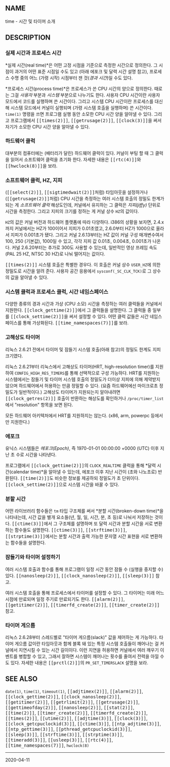 ## NAME

time - 시간 및 타이머 소개

## DESCRIPTION

### 실제 시간과 프로세스 시간

*실제 시간(real time)*은 어떤 고정 시점을 기준으로 측정한 시간으로 정의한다. 그 시점이 과거의 어떤 표준 시점일 수도 있고 (아래 에포크 및 달력 시간 설명 참고), 프로세스 수명 중의 어느 (가령 시작) 시점부터 잰 것(*경과 시간*)일 수도 있다.

*프로세스 시간(process time)*은 프로세스가 쓴 CPU 시간의 양으로 정의한다. 때로는 그걸 *사용자* 부분과 *시스템* 부분으로 나누기도 한다. 사용자 CPU 시간이란 사용자 모드에서 코드를 실행하며 쓴 시간이다. 그리고 시스템 CPU 시간이란 프로세스를 대신해 시스템 모드에서 커널이 실행되며 (가령 시스템 호출을 실행하며) 쓴 시간이다. `time(1)` 명령을 쓰면 프로그램 실행 동안 소모한 CPU 시간 양을 알아낼 수 있다. 그리고 프로그램에서 <tt>[[times(2)]]</tt>, <tt>[[getrusage(2)]]</tt>, <tt>[[clock(3)]]</tt>을 써서 자기가 소모한 CPU 시간 양을 알아낼 수 있다.

### 하드웨어 클럭

대부분의 컴퓨터에는 (배터리가 달린) 하드웨어 클럭이 있다. 커널이 부팅 할 때 그 클럭을 읽어서 소프트웨어 클럭을 초기화 한다. 자세한 내용은 <tt>[[rtc(4)]]</tt>와 <tt>[[hwclock(8)]]</tt>을 보라.

### 소프트웨어 클럭, HZ, 지피

(<tt>[[select(2)]]</tt>, <tt>[[sigtimedwait(2)]]</tt>처럼) 타임아웃을 설정하거나 (<tt>[[getrusage(2)]]</tt>처럼) CPU 시간을 측정하는 여러 시스템 호출의 정밀도 한계가 되는 게 *소프트웨어 클럭* 해상도인데, 커널에서 유지하는 그 클럭은 *지피(jiffy)* 단위로 시간을 측정한다. 그리고 지피의 크기를 정하는 게 커널 상수 `HZ`의 값이다.

`HZ`의 값은 커널 버전과 하드웨어 플랫폼에 따라 다양하다. i386의 상황을 보자면, 2.4.x까지 커널에서는 HZ가 100이어서 지피가 0.01초였고, 2.6.0부터 HZ가 1000으로 올라서 지피가 0.001초가 됐다. 그리고 커널 2.6.13부터는 HZ 값이 커널 구성 매개변수여서 100, 250 (기본값), 1000일 수 있고, 각각 지피 값 0.01초, 0.004초, 0.001초가 나온다. 커널 2.6.20부터는 추가로 300도 사용할 수 있는데, 일반적인 영상 프레임 속도(PAL 25 HZ, NTSC 30 HZ)로 나눠 떨어지는 값이다.

<tt>[[times(2)]]</tt> 시스템 호출은 특별한 경우다. 이 호출은 커널 상수 `USER_HZ`에 의한 정밀도로 시간을 알려 준다. 사용자 공간 응용에서 `sysconf(_SC_CLK_TCK)`로 그 상수의 값을 알아낼 수 있다.

### 시스템 클럭과 프로세스 클럭, 시간 네임스페이스

다양한 종류의 경과 시간과 가상 (CPU 소모) 시간을 측정하는 여러 클럭들을 커널에서 지원한다. <tt>[[clock_gettime(2)]]</tt>에서 그 클럭들을 설명한다. 그 클럭들 중 일부를 <tt>[[clock_settime(2)]]</tt>을 써서 설정할 수 있다. 어떤 클럭 값들은 시간 네임스페이스를 통해 가상화된다. <tt>[[time_namespaces(7)]]</tt>를 보라.

### 고해상도 타이머

리눅스 2.6.21 전에서 타이머 및 잠들기 시스템 호출(아래 참고)의 정밀도 한계도 지피 크기였다.

리눅스 2.6.21부터 리눅스에서 고해상도 타이머(HRT, high-resolution timer)를 지원하여 `CONFIG_HIGH_RES_TIMERS`를 통해 선택적으로 구성 가능하다. HRT를 지원하는 시스템에서는 잠들기 및 타이머 시스템 호출의 정밀도가 더이상 지피에 의해 제약받지 않으며 하드웨어에서 허용하는 만큼 정밀할 수 있다. (요즘 하드웨어에선 마이크로초 정밀도가 일반적이다.) 고해상도 타이머가 지원되는지 알아내려면 <tt>[[clock_getres(2)]]</tt> 호출이 반환하는 해상도를 확인하거나 `/proc/timer_list`에서 "resolution" 항목을 보면 된다.

모든 하드웨어 아키텍처에서 HRT를 지원하지는 않는다. (x86, arm, powerpc 등에서만 지원한다.)

### 에포크

유닉스 시스템들은 *에포크(Epoch)*, 즉 1970-01-01 00:00:00 +0000 (UTC) 이후 지난 초 수로 시간을 나타낸다.

프로그램에서 <tt>[[clock_gettime(2)]]</tt>의 `CLOCK_REALTIME` 클럭을 통해 *달력 시간(calendar time)*을 알아낼 수 있는데, 에포크 이후 지난 시간이 (초와 나노초로) 반환된다. <tt>[[time(2)]]</tt>도 비슷한 정보를 제공하되 정밀도가 초 단위이다. <tt>[[clock_settime(2)]]</tt>으로 시스템 시간을 바꿀 수 있다.

### 분할 시간

어떤 라이브러리 함수들은 `tm` 타입 구조체를 써서 *분할 시간(broken-down time)*을 나타내는데, 시간 값을 별개 요소들(년, 월, 일, 시간, 분, 초 등)로 나눠서 저장하는 것이다. <tt>[[ctime(3)]]</tt>에서 그 구조체를 설명하며 또 달력 시간과 분할 시간을 서로 변환하는 함수들도 설명한다. <tt>[[ctime(3)]]</tt>, <tt>[[strftime(3)]]</tt>, <tt>[[strptime(3)]]</tt>에서는 분할 시간과 출력 가능한 문자열 시간 표현을 서로 변환하는 함수들을 설명한다.

### 잠들기와 타이머 설정하기

여러 시스템 호출과 함수를 통해 프로그램이 일정 시간 동안 잠들 수 (실행을 중지할 수) 있다. <tt>[[nanosleep(2)]]</tt>, <tt>[[clock_nanosleep(2)]]</tt>, <tt>[[sleep(3)]]</tt> 참고.

여러 시스템 호출을 통해 프로세스에서 타이머를 설정할 수 있다. 그 타이머는 미래 어느 시점에 만료되며 일정 주기로 만료되기도 한다. <tt>[[alarm(2)]]</tt>, <tt>[[getitimer(2)]]</tt>, <tt>[[timerfd_create(2)]]</tt>, <tt>[[timer_create(2)]]</tt> 참고.

### 타이머 게으름

리눅스 2.6.28부터 스레드별로 "타이머 게으름(slack)" 값을 제어하는 게 가능하다. 타이머 게으름 값이란 타임아웃과 함께 블록 돼 있는 특정 시스템 호출들이 깨어나는 걸 커널에서 지연시킬 수 있는 시간 길이이다. 이런 지연을 허용하면 커널에서 여러 깨우기 이벤트를 병합할 수 있고, 그래서 잘하면 시스템이 깨어나는 횟수를 줄여서 전력을 아낄 수도 있다. 자세한 내용은 <tt>[[prctl(2)]]</tt>의 `PR_SET_TIMERSLACK` 설명을 보라.

## SEE ALSO

`date(1)`, `time(1)`, `timeout(1)`, <tt>[[adjtimex(2)]]</tt>, <tt>[[alarm(2)]]</tt>, <tt>[[clock_gettime(2)]]</tt>, <tt>[[clock_nanosleep(2)]]</tt>, <tt>[[getitimer(2)]]</tt>, <tt>[[getrlimit(2)]]</tt>, <tt>[[getrusage(2)]]</tt>, <tt>[[gettimeofday(2)]]</tt>, <tt>[[nanosleep(2)]]</tt>, <tt>[[stat(2)]]</tt>, <tt>[[time(2)]]</tt>, <tt>[[timer_create(2)]]</tt>, <tt>[[timerfd_create(2)]]</tt>, <tt>[[times(2)]]</tt>, <tt>[[utime(2)]]</tt>, <tt>[[adjtime(3)]]</tt>, <tt>[[clock(3)]]</tt>, <tt>[[clock_getcpuclockid(3)]]</tt>, <tt>[[ctime(3)]]</tt>, <tt>[[ntp_adjtime(3)]]</tt>, <tt>[[ntp_gettime(3)]]</tt>, <tt>[[pthread_getcpuclockid(3)]]</tt>, <tt>[[sleep(3)]]</tt>, <tt>[[strftime(3)]]</tt>, <tt>[[strptime(3)]]</tt>, <tt>[[timeradd(3)]]</tt>, <tt>[[usleep(3)]]</tt>, <tt>[[rtc(4)]]</tt>, <tt>[[time_namespaces(7)]]</tt>, `hwclock(8)`

----

2020-04-11

